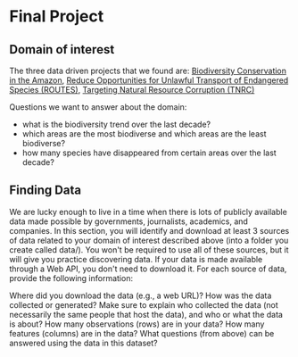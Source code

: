 # Final Project

## Domain of interest
The three data driven projects that we found are:
[Biodiversity Conservation in the Amazon](https://biodiversitylinks.org/projects/mission-projects/biodiversity-conservation-program-in-the-amazon),
[Reduce Opportunities for Unlawful Transport of Endangered Species (ROUTES)](https://biodiversitylinks.org/projects/current-global-projects/routes),
[Targeting Natural Resource Corruption (TNRC)](https://biodiversitylinks.org/projects/current-global-projects/routes)

Questions we want to answer about the domain:
- what is the biodiversity trend over the last decade?
- which areas are the most biodiverse and which areas are the least biodiverse?
- how many species have disappeared from certain areas over the last decade?

## Finding Data
We are lucky enough to live in a time when there is lots of publicly available data made possible by governments, journalists, academics, and companies. In this section, you will identify and download at least 3 sources of data related to your domain of interest described above (into a folder you create called data/). You won't be required to use all of these sources, but it will give you practice discovering data. If your data is made available through a Web API, you don't need to download it. For each source of data, provide the following information:


Where did you download the data (e.g., a web URL)?
How was the data collected or generated? Make sure to explain who collected the data (not necessarily the same people that host the data), and who or what the data is about?
How many observations (rows) are in your data?
How many features (columns) are in the data?
What questions (from above) can be answered using the data in this dataset?
